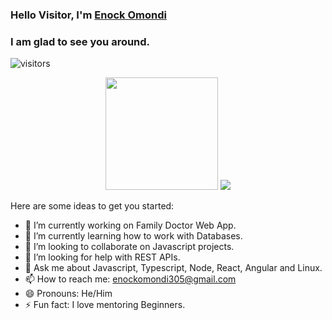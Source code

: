 ### Hello Visitor, I'm [Enock Omondi](https://devenockio.netlify.app/)

### I am glad to see you around.

![visitors](https://visitor-badge.glitch.me/badge?page_id=${your.username}.${your.repo.id})

<p align="middle">
<img height="180em" src="https://github-readme-stats.vercel.app/api?username=Trend20&show_icons=true&hide_border=true&&count_private=true&include_all_commits=true&show_icons=true&theme=gotham" />

<img src="https://github-readme-stats.vercel.app/api/top-langs/?username=anuraghazra&langs_count=5&hide=rust&layout=compact" />

</p>

Here are some ideas to get you started:

- 🔭 I’m currently working on Family Doctor Web App.
- 🌱 I’m currently learning how to work with Databases.
- 👯 I’m looking to collaborate on Javascript projects.
- 🤔 I’m looking for help with REST APIs.
- 💬 Ask me about Javascript, Typescript, Node, React, Angular and Linux.
- 📫 How to reach me: enockomondi305@gmail.com
- 😄 Pronouns: He/Him
- ⚡ Fun fact: I love mentoring Beginners.
